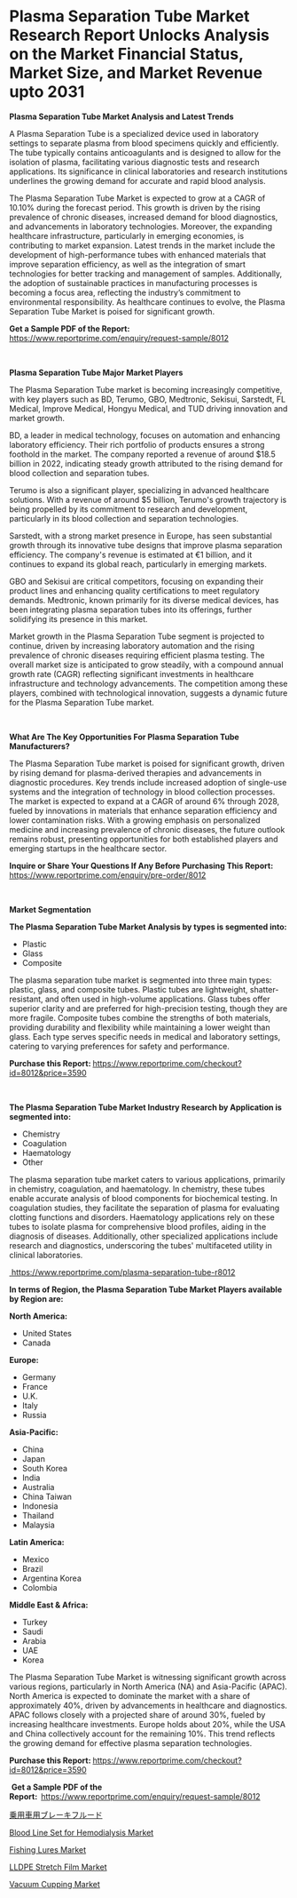 <p><h1>Plasma Separation Tube Market Research Report Unlocks Analysis on the Market Financial Status, Market Size, and Market Revenue upto 2031</h1></p><p><strong>Plasma Separation Tube Market Analysis and Latest Trends</strong></p>
<p><p>A Plasma Separation Tube is a specialized device used in laboratory settings to separate plasma from blood specimens quickly and efficiently. The tube typically contains anticoagulants and is designed to allow for the isolation of plasma, facilitating various diagnostic tests and research applications. Its significance in clinical laboratories and research institutions underlines the growing demand for accurate and rapid blood analysis.</p><p>The Plasma Separation Tube Market is expected to grow at a CAGR of 10.10% during the forecast period. This growth is driven by the rising prevalence of chronic diseases, increased demand for blood diagnostics, and advancements in laboratory technologies. Moreover, the expanding healthcare infrastructure, particularly in emerging economies, is contributing to market expansion. Latest trends in the market include the development of high-performance tubes with enhanced materials that improve separation efficiency, as well as the integration of smart technologies for better tracking and management of samples. Additionally, the adoption of sustainable practices in manufacturing processes is becoming a focus area, reflecting the industry’s commitment to environmental responsibility. As healthcare continues to evolve, the Plasma Separation Tube Market is poised for significant growth.</p></p>
<p><strong>Get a Sample PDF of the Report:&nbsp;</strong> <a href="https://www.reportprime.com/enquiry/request-sample/8012">https://www.reportprime.com/enquiry/request-sample/8012</a></p>
<p>&nbsp;</p>
<p><strong>Plasma Separation Tube Major Market Players</strong></p>
<p><p>The Plasma Separation Tube market is becoming increasingly competitive, with key players such as BD, Terumo, GBO, Medtronic, Sekisui, Sarstedt, FL Medical, Improve Medical, Hongyu Medical, and TUD driving innovation and market growth. </p><p>BD, a leader in medical technology, focuses on automation and enhancing laboratory efficiency. Their rich portfolio of products ensures a strong foothold in the market. The company reported a revenue of around $18.5 billion in 2022, indicating steady growth attributed to the rising demand for blood collection and separation tubes.</p><p>Terumo is also a significant player, specializing in advanced healthcare solutions. With a revenue of around $5 billion, Terumo's growth trajectory is being propelled by its commitment to research and development, particularly in its blood collection and separation technologies.</p><p>Sarstedt, with a strong market presence in Europe, has seen substantial growth through its innovative tube designs that improve plasma separation efficiency. The company's revenue is estimated at €1 billion, and it continues to expand its global reach, particularly in emerging markets.</p><p>GBO and Sekisui are critical competitors, focusing on expanding their product lines and enhancing quality certifications to meet regulatory demands. Medtronic, known primarily for its diverse medical devices, has been integrating plasma separation tubes into its offerings, further solidifying its presence in this market.</p><p>Market growth in the Plasma Separation Tube segment is projected to continue, driven by increasing laboratory automation and the rising prevalence of chronic diseases requiring efficient plasma testing. The overall market size is anticipated to grow steadily, with a compound annual growth rate (CAGR) reflecting significant investments in healthcare infrastructure and technology advancements. The competition among these players, combined with technological innovation, suggests a dynamic future for the Plasma Separation Tube market.</p></p>
<p>&nbsp;</p>
<p><strong>What Are The Key Opportunities For Plasma Separation Tube Manufacturers?</strong></p>
<p><p>The Plasma Separation Tube market is poised for significant growth, driven by rising demand for plasma-derived therapies and advancements in diagnostic procedures. Key trends include increased adoption of single-use systems and the integration of technology in blood collection processes. The market is expected to expand at a CAGR of around 6% through 2028, fueled by innovations in materials that enhance separation efficiency and lower contamination risks. With a growing emphasis on personalized medicine and increasing prevalence of chronic diseases, the future outlook remains robust, presenting opportunities for both established players and emerging startups in the healthcare sector.</p></p>
<p><strong>Inquire or Share Your Questions If Any Before Purchasing This Report:</strong> <a href="https://www.reportprime.com/enquiry/pre-order/8012">https://www.reportprime.com/enquiry/pre-order/8012</a></p>
<p>&nbsp;</p>
<p><strong>Market Segmentation</strong></p>
<p><strong>The Plasma Separation Tube Market Analysis by types is segmented into:</strong></p>
<p><ul><li>Plastic</li><li>Glass</li><li>Composite</li></ul></p>
<p><p>The plasma separation tube market is segmented into three main types: plastic, glass, and composite tubes. Plastic tubes are lightweight, shatter-resistant, and often used in high-volume applications. Glass tubes offer superior clarity and are preferred for high-precision testing, though they are more fragile. Composite tubes combine the strengths of both materials, providing durability and flexibility while maintaining a lower weight than glass. Each type serves specific needs in medical and laboratory settings, catering to varying preferences for safety and performance.</p></p>
<p><strong>Purchase this Report:&nbsp;</strong><a href="https://www.reportprime.com/checkout?id=8012&price=3590">https://www.reportprime.com/checkout?id=8012&price=3590</a></p>
<p>&nbsp;</p>
<p><strong>The Plasma Separation Tube Market Industry Research by Application is segmented into:</strong></p>
<p><ul><li>Chemistry</li><li>Coagulation</li><li>Haematology</li><li>Other</li></ul></p>
<p><p>The plasma separation tube market caters to various applications, primarily in chemistry, coagulation, and haematology. In chemistry, these tubes enable accurate analysis of blood components for biochemical testing. In coagulation studies, they facilitate the separation of plasma for evaluating clotting functions and disorders. Haematology applications rely on these tubes to isolate plasma for comprehensive blood profiles, aiding in the diagnosis of diseases. Additionally, other specialized applications include research and diagnostics, underscoring the tubes' multifaceted utility in clinical laboratories.</p></p>
<p><a href="https://www.reportprime.com/plasma-separation-tube-r8012">&nbsp;https://www.reportprime.com/plasma-separation-tube-r8012</a></p>
<p><strong>In terms of Region, the Plasma Separation Tube Market Players available by Region are:</strong></p>
<p>
    <p> <strong> North America: </strong>
        <ul>
            <li>United States</li>
            <li>Canada</li>
        </ul>
        </p> 
    <p> <strong> Europe: </strong>
        <ul>
            <li>Germany</li>
            <li>France</li>
            <li>U.K.</li>
            <li>Italy</li>
            <li>Russia</li>
        </ul>
        </p> 
    <p> <strong> Asia-Pacific: </strong>
        <ul>
            <li>China</li>
            <li>Japan</li>
            <li>South Korea</li>
            <li>India</li>
            <li>Australia</li>
            <li>China Taiwan</li>
            <li>Indonesia</li>
            <li>Thailand</li>
            <li>Malaysia</li>
        </ul>
        </p> 
    <p> <strong> Latin America: </strong>
        <ul>
            <li>Mexico</li>
            <li>Brazil</li>
            <li>Argentina Korea</li>
            <li>Colombia</li>
        </ul>
        </p> 
    <p> <strong> Middle East & Africa: </strong>
        <ul>
            <li>Turkey</li>
            <li>Saudi</li>
            <li>Arabia</li>
            <li>UAE</li>
            <li>Korea</li>
        </ul>
    </p>
    </p>
<p><p>The Plasma Separation Tube Market is witnessing significant growth across various regions, particularly in North America (NA) and Asia-Pacific (APAC). North America is expected to dominate the market with a share of approximately 40%, driven by advancements in healthcare and diagnostics. APAC follows closely with a projected share of around 30%, fueled by increasing healthcare investments. Europe holds about 20%, while the USA and China collectively account for the remaining 10%. This trend reflects the growing demand for effective plasma separation technologies.</p></p>
<p><strong>Purchase this Report: </strong><a href="https://www.reportprime.com/checkout?id=8012&price=3590">https://www.reportprime.com/checkout?id=8012&price=3590</a></p>
<p>&nbsp;<strong>Get a Sample PDF of the Report:&nbsp;&nbsp;</strong><a href="https://www.reportprime.com/enquiry/request-sample/8012">https://www.reportprime.com/enquiry/request-sample/8012</a></p>
<p><strong></strong></p>
<p><p><a href="https://medium.com/@qirvhhyf42/passenger-car-brake-fluids-market-%E3%81%AE%E3%82%B0%E3%83%AD%E3%83%BC%E3%83%90%E3%83%AB%E5%B8%82%E5%A0%B4%E6%A6%82%E8%A6%81%E3%81%AF-%E4%B8%96%E7%95%8C%E3%81%8A%E3%82%88%E3%81%B3%E4%B8%BB%E8%A6%81%E5%B8%82%E5%A0%B4%E3%81%AB%E3%81%8A%E3%81%91%E3%82%8B%E6%A5%AD%E7%95%8C%E3%81%AB%E5%BD%B1%E9%9F%BF%E3%82%92%E4%B8%8E%E3%81%88%E3%82%8B%E4%B8%BB%E8%A6%81%E3%81%AA%E3%83%88%E3%83%AC%E3%83%B3%E3%83%89%E3%81%AB%E3%81%A4%E3%81%84%E3%81%A6-%E7%8B%AC%E8%87%AA%E3%81%AE%E8%A6%96%E7%82%B9%E3%82%92%E6%8F%90%E4%BE%9B%E3%81%97%E3%81%BE%E3%81%99-9369d5b9d94c">乗用車用ブレーキフルード</a></p><p><a href="https://medium.com/@teguhbavarian07_99894/the-global-market-overview-of-the-blood-line-set-for-hemodialysis-market-provides-a-unique-c804a2dcedcf">Blood Line Set for Hemodialysis Market</a></p><p><a href="https://www.linkedin.com/pulse/global-fishing-lures-market-trends-innovations-forward-looking-e9n2e?trackingId=KnbHFfM0QmedAH1pU5%2BCLQ%3D%3D">Fishing Lures Market</a></p><p><a href="https://issuu.com/reportprime-2/docs/lldpe-stretch-film-market-size-2030_920521de98db21">LLDPE Stretch Film Market</a></p><p><a href="https://github.com/mauripalmi/Market-Research-Report-List-5/blob/main/vacuum-cupping-market.md">Vacuum Cupping Market</a></p></p>